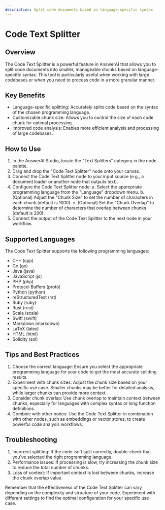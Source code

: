 ```yaml
---
description: Split code documents based on language-specific syntax
---
```


# Code Text Splitter

## Overview

The Code Text Splitter is a powerful feature in AnswerAI that allows you to split code documents into smaller, manageable chunks based on language-specific syntax. This tool is particularly useful when working with large codebases or when you need to process code in a more granular manner.

## Key Benefits

- Language-specific splitting: Accurately splits code based on the syntax of the chosen programming language.
- Customizable chunk size: Allows you to control the size of each code chunk for optimal processing.
- Improved code analysis: Enables more efficient analysis and processing of large codebases.

## How to Use

1. In the AnswerAI Studio, locate the "Text Splitters" category in the node palette.
2. Drag and drop the "Code Text Splitter" node onto your canvas.
3. Connect the Code Text Splitter node to your input source (e.g., a document loader or another node that outputs text).
4. Configure the Code Text Splitter node:
   a. Select the appropriate programming language from the "Language" dropdown menu.
   b. (Optional) Adjust the "Chunk Size" to set the number of characters in each chunk (default is 1000).
   c. (Optional) Set the "Chunk Overlap" to determine the number of characters that overlap between chunks (default is 200).
5. Connect the output of the Code Text Splitter to the next node in your workflow.

<!-- TODO: Add a screenshot showing the Code Text Splitter node configuration panel -->

## Supported Languages

The Code Text Splitter supports the following programming languages:

- C++ (cpp)
- Go (go)
- Java (java)
- JavaScript (js)
- PHP (php)
- Protocol Buffers (proto)
- Python (python)
- reStructuredText (rst)
- Ruby (ruby)
- Rust (rust)
- Scala (scala)
- Swift (swift)
- Markdown (markdown)
- LaTeX (latex)
- HTML (html)
- Solidity (sol)

## Tips and Best Practices

1. Choose the correct language: Ensure you select the appropriate programming language for your code to get the most accurate splitting results.
2. Experiment with chunk sizes: Adjust the chunk size based on your specific use case. Smaller chunks may be better for detailed analysis, while larger chunks can provide more context.
3. Consider chunk overlap: Use chunk overlap to maintain context between chunks, especially for languages with complex syntax or long function definitions.
4. Combine with other nodes: Use the Code Text Splitter in combination with other nodes, such as embeddings or vector stores, to create powerful code analysis workflows.

## Troubleshooting

1. Incorrect splitting: If the code isn't split correctly, double-check that you've selected the right programming language.
2. Performance issues: If processing is slow, try increasing the chunk size to reduce the total number of chunks.
3. Loss of context: If important context is lost between chunks, increase the chunk overlap value.

Remember that the effectiveness of the Code Text Splitter can vary depending on the complexity and structure of your code. Experiment with different settings to find the optimal configuration for your specific use case.

